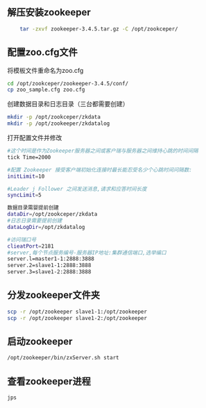 ## 解压安装zookeeper

```bash
	tar -zxvf zookeeper-3.4.5.tar.gz -C /opt/zookceper/
```

## 配置zoo.cfg文件

将模板文件重命名为zoo.cfg

```bash
cd /opt/zookceper/zookeeper-3.4.5/conf/
cp zoo_sample.cfg zoo.cfg
```

创建数据目录和日志目录（三台都需要创建）

```bash
mkdir -p /opt/zookceper/zkdata
mkdir -p /opt/zookeeper/zkdatalog
```

打开配置文件并修改

```bash
#这个时间是作为Zookeeper服务器之间或客户瑞与服务器之间维持心跳的时间间隔
tick Time=2000

#配置 Zookeeper 接受客户端初始化连接时最长能忍受名少个心跳时间问隔数:
initLimit=10

#Leader j Follower 之间发送消息,请求和应答时间长度
syncLimit=5

数据目录需婴提前创建
dataDir=/opt/zookceper/zkdata
#日志日录需要提前创建
dataLogDir=/opt/zkdatalog

#访问瑞口号
clieatPort=2181
#server,每个节点服务编号-服务器IP地址:集群通信端口,选举编口
server.l=master1-1:2888:3888
server.2=slave1-1:2888:3888
server.3=slave1-2:2888:3888
```

## 分发zookeeper文件夹

```bash
scp -r /opt/zookeeper slave1-1:/opt/zookeeper
scp -r /opt/zookeeper slave1-2:/opt/zookeeper
```

## 启动zookeeper

```bash
/opt/zookeeper/bin/zxServer.sh start
```

## 查看zookeeper进程

```bash
jps
```